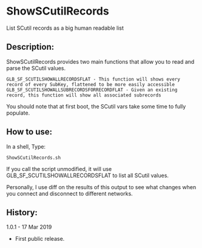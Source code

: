 # ShowSCutilRecords
List SCutil records as a big human readable list

## Description:

ShowSCutilRecords provides two main functions that allow you to read and parse the SCutil values.

	GLB_SF_SCUTILSHOWALLRECORDSFLAT - This function will shows every record of every SubKey, flattened to be more easily accessible
	GLB_SF_SCUTILSHOWALLSUBRECORDSFORRECORDFLAT - Given an existing record, this function will show all associated subrecords

You should note that at first boot, the SCutil vars take some time to fully populate.


## How to use:

In a shell, Type:
	
	ShowSCutilRecords.sh

If you call the script unmodified, it will use GLB\_SF\_SCUTILSHOWALLRECORDSFLAT to list all SCutil values.

Personally, I use diff on the results of this output to see what changes when you connect and disconnect to different networks.


## History:

1.0.1 - 17 Mar 2019

* First public release.
